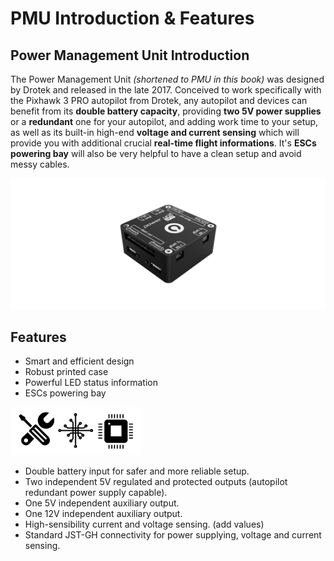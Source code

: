 # PMU Introduction & Features

## Power Management Unit Introduction

The Power Management Unit _\(shortened to PMU in this book\)_ was designed by Drotek and released in the late 2017. Conceived to work specifically with the Pixhawk 3 PRO autopilot from Drotek, any autopilot and devices can benefit from its **double battery capacity**, providing **two 5V power supplies** or a **redundant** one for your autopilot, and adding work time to your setup, as well as its built-in high-end **voltage and current sensing** which will provide you with additional crucial **real-time flight informations**. It's **ESCs powering bay** will also be very helpful to have a clean setup and avoid messy cables.

![](.gitbook/assets/power-management-unit-pro-drotek.png)

## Features

* Smart and efficient design
* Robust printed case
* Powerful LED status information
* ESCs powering bay

![](.gitbook/assets/ico1.png)

* Double battery input for safer and more reliable setup.
* Two independent 5V regulated and protected outputs \(autopilot redundant power supply capable\).
* One 5V independent auxiliary output.
* One 12V independent auxiliary output.
* High-sensibility current and voltage sensing. \(add values\)
* Standard JST-GH connectivity for power supplying, voltage and current sensing.

